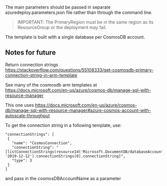 The main parameters should be passed in separate azuredeploy.parameters.json file rather than through the command line.

> IMPORTANT: The PrimaryRegion must be in the same region as its ResourceGroup or the deployment may fail.

The template is built with a single database per CosmosDB account.

## Notes for future

Return connection strings
https://stackoverflow.com/questions/55108333/get-cosmosdb-primary-connection-string-in-arm-template

See many of the cosmosdb arm templates at
https://docs.microsoft.com/en-us/azure/cosmos-db/manage-sql-with-resource-manager

This one uses  https://docs.microsoft.com/en-us/azure/cosmos-db/manage-sql-with-resource-manager#azure-cosmos-account-with-autoscale-throughput

To get the connection string in a following template, use:

```
"connectionStrings": [
 {
   "name": "CosmosConnection",
   "connectionString": "[listConnectionStrings(resourceId('Microsoft.DocumentDB/databaseAccounts',parameters('cosmosDbAccountName')), '2019-12-12').connectionStrings[0].connectionString]",
   "type": 3
 }
]
```

and pass in the cosmosDBAccountName as a parameter